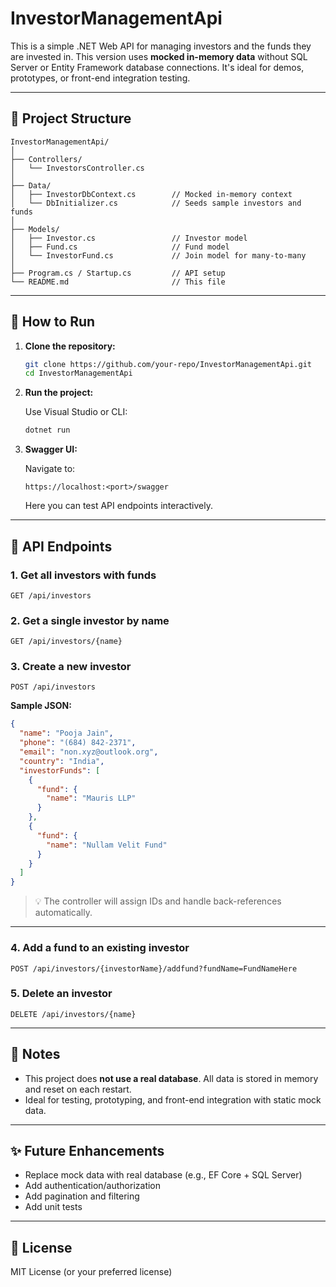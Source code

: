 # InvestorManagementApi

This is a simple .NET Web API for managing investors and the funds they are invested in. This version uses **mocked in-memory data** without SQL Server or Entity Framework database connections. It's ideal for demos, prototypes, or front-end integration testing.

---

## 📁 Project Structure

```
InvestorManagementApi/
│
├── Controllers/
│   └── InvestorsController.cs
│
├── Data/
│   ├── InvestorDbContext.cs        // Mocked in-memory context
│   └── DbInitializer.cs            // Seeds sample investors and funds
│
├── Models/
│   ├── Investor.cs                 // Investor model
│   ├── Fund.cs                     // Fund model
│   └── InvestorFund.cs             // Join model for many-to-many
│
├── Program.cs / Startup.cs         // API setup
└── README.md                       // This file
```

---

## 🔧 How to Run

1. **Clone the repository:**

   ```bash
   git clone https://github.com/your-repo/InvestorManagementApi.git
   cd InvestorManagementApi
   ```

2. **Run the project:**

   Use Visual Studio or CLI:

   ```bash
   dotnet run
   ```

3. **Swagger UI:**

   Navigate to:

   ```
   https://localhost:<port>/swagger
   ```

   Here you can test API endpoints interactively.

---

## 🧪 API Endpoints

### 1. Get all investors with funds

```
GET /api/investors
```

### 2. Get a single investor by name

```
GET /api/investors/{name}
```

### 3. Create a new investor

```
POST /api/investors
```

**Sample JSON:**

```json
{
  "name": "Pooja Jain",
  "phone": "(684) 842-2371",
  "email": "non.xyz@outlook.org",
  "country": "India",
  "investorFunds": [
    {
      "fund": {
        "name": "Mauris LLP"
      }
    },
    {
      "fund": {
        "name": "Nullam Velit Fund"
      }
    }
  ]
}
```

> 💡 The controller will assign IDs and handle back-references automatically.

---

### 4. Add a fund to an existing investor

```
POST /api/investors/{investorName}/addfund?fundName=FundNameHere
```

### 5. Delete an investor

```
DELETE /api/investors/{name}
```

---

## 📌 Notes

- This project does **not use a real database**. All data is stored in memory and reset on each restart.
- Ideal for testing, prototyping, and front-end integration with static mock data.

---

## ✨ Future Enhancements

- Replace mock data with real database (e.g., EF Core + SQL Server)
- Add authentication/authorization
- Add pagination and filtering
- Add unit tests

---

## 📃 License

MIT License (or your preferred license)
